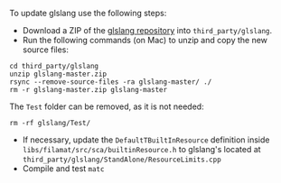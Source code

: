 To update glslang use the following steps:

- Download a ZIP of the [glslang repository](https://github.com/KhronosGroup/glslang) into `third_party/glslang`.
- Run the following commands (on Mac) to unzip and copy the new source files:

```
cd third_party/glslang
unzip glslang-master.zip
rsync --remove-source-files -ra glslang-master/ ./
rm -r glslang-master.zip glslang-master
```

The `Test` folder can be removed, as it is not needed:

```
rm -rf glslang/Test/
```

- If necessary, update the `DefaultTBuiltInResource` definition inside `libs/filamat/src/sca/builtinResource.h` to glslang's located at
`third_party/glslang/StandAlone/ResourceLimits.cpp`
- Compile and test `matc`
